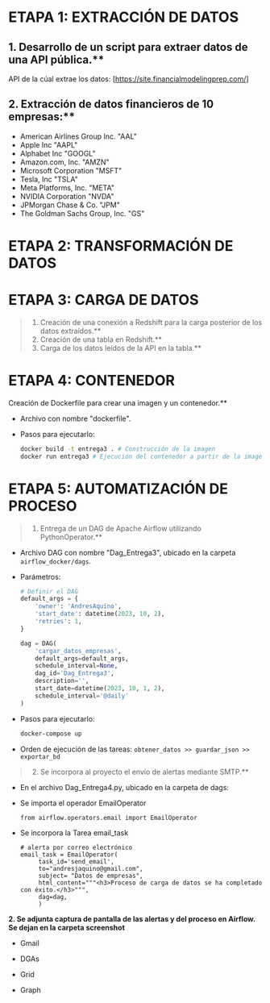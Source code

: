 # ETAPA 1: EXTRACCIÓN DE DATOS

## 1. Desarrollo de un script para extraer datos de una API pública.**

API de la cúal extrae los datos: [https://site.financialmodelingprep.com/]

## 2. Extracción de datos financieros de 10 empresas:**

   - American Airlines Group Inc. "AAL"
   - Apple Inc "AAPL"
   - Alphabet Inc "GOOGL"
   - Amazon.com, Inc. "AMZN"
   - Microsoft Corporation "MSFT"
   - Tesla, Inc "TSLA"
   - Meta Platforms, Inc. "META"
   - NVIDIA Corporation "NVDA"
   - JPMorgan Chase & Co. "JPM"
   - The Goldman Sachs Group, Inc. "GS"

# ETAPA 2: TRANSFORMACIÓN DE DATOS


# ETAPA 3: CARGA DE DATOS

> 1. Creación de una conexión a Redshift para la carga posterior de los datos extraídos.**
> 2. Creación de una tabla en Redshift.**
> 3. Carga de los datos leídos de la API en la tabla.**

# ETAPA 4: CONTENEDOR

Creación de Dockerfile para crear una imagen y un contenedor.**

   - Archivo con nombre "dockerfile".

   - Pasos para ejecutarlo:

     ```bash
     docker build -t entrega3 . # Construcción de la imagen
     docker run entrega3 # Ejecución del contenedor a partir de la imagen
     ```

# ETAPA 5: AUTOMATIZACIÓN DE PROCESO

> 1. Entrega de un DAG de Apache Airflow utilizando PythonOperator.**

   - Archivo DAG con nombre "Dag_Entrega3", ubicado en la carpeta `airflow_docker/dags`.

   - Parámetros:

     ```python
     # Definir el DAG
     default_args = {
         'owner': 'AndresAquino',
         'start_date': datetime(2023, 10, 2),
         'retries': 1,
     }

     dag = DAG(
         'cargar_datos_empresas',
         default_args=default_args,
         schedule_interval=None, 
         dag_id='Dag_Entrega3',
         description='',
         start_date=datetime(2023, 10, 1, 2),
         schedule_interval='@daily'
     )
     ```

   - Pasos para ejecutarlo:

     ```bash
     docker-compose up
     ```

   - Orden de ejecución de las tareas: `obtener_datos >> guardar_json >> exportar_bd`

> 2. Se incorpora al proyecto el envío de alertas mediante SMTP.**

   - En el archivo Dag_Entrega4.py, ubicado en la carpeta de dags:

   - Se importa el operador EmailOperator

         from airflow.operators.email import EmailOperator
 
   - Se incorpora la Tarea email_task

         # alerta por correo electrónico
         email_task = EmailOperator(
              task_id='send_email',
              to="andresjaquino@gmail.com",
              subject= "Datos de empresas",
              html_content="""<h3>Proceso de carga de datos se ha completado con éxito.</h3>""",
              dag=dag,
              )

**2. Se adjunta captura de pantalla de las alertas y del proceso en Airflow. Se dejan en la carpeta screenshot**

   - Gmail
     
   - DGAs

   - Grid

   - Graph
